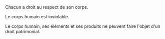 Chacun a droit au respect de son corps.

Le corps humain est inviolable.

Le corps humain, ses éléments et ses produits ne peuvent faire l'objet d'un droit patrimonial.

